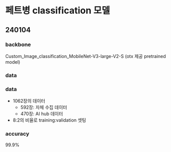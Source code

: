 # 페트병 classification 모델

## 240104
### backbone
Custom_Image_classification_MobileNet-V3-large-V2-S (otx 제공 pretrained model)
### data
### data
- 1062장의 데이터
  - 592장: 자체 수집 데이터  
  - 470장: AI hub 데이터
- 8:2의 비율로 training:validation 셋팅
### accuracy
99.9%
